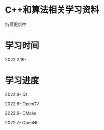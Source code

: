 # C++和算法相关学习资料

持续更新中

# 学习时间
2022.2.19-

# 学习进度

2022.6- Qt

2022.6- OpenCV

2022.6- CMake

2022.7- OpenNI